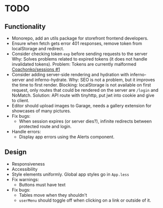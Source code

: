# TODO

## Functionality

- Monorepo, add an utils package for storefront frontend developers.
- Ensure when fetch gets error 401 responses, remove token from localStorage and redirect.
- Consider checking token `exp` before sending requests to the server
  Why: Solves problems related to expired tokens (it does not handle invalidated tokens).
  Problem: Tokens are currently malformed [Coachonko/sessions #1](https://github.com/Coachonko/sessions/issues/1)
- Consider adding server-side rendering and hydration with inferno-server and inferno-hydrate.
  Why: SEO is not a problem, but it improves the time to first render.
  Blocking: localStorage is not available on first request, only routes that could be rendered on the 
  server are `/login` and NoMatch.
  Solution: API route with tinyhttp, put jwt into cookie and give to client.
- Editor should upload images to Garage, needs a gallery extension for showcases of many pictures.
- Fix bugs:
  - When session expires (or server dies?), infinite redirects between protected route and login.
- Handle errors:
  - Display app errors using the Alerts component.

## Design

- Responsiveness
- Accessibility
- Style elements uniformly. Global app styles go in `App.less`
- Fix warnings:
  - Buttons must have text
- Fix bugs:
  - Tables move when they shouldn't
  - `userMenu` should toggle off when clicking on a link or outside of it.